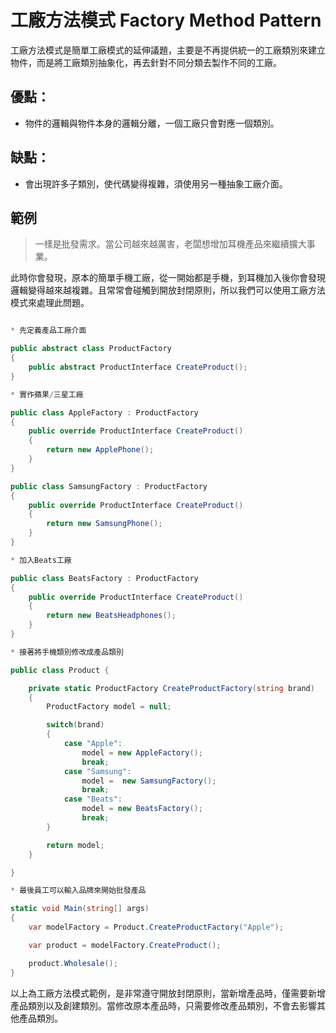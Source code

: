 # 工廠方法模式 Factory Method Pattern

工廠方法模式是簡單工廠模式的延伸議題，主要是不再提供統一的工廠類別來建立物件，而是將工廠類別抽象化，再去針對不同分類去製作不同的工廠。

## 優點：

* 物件的邏輯與物件本身的邏輯分離，一個工廠只會對應一個類別。

## 缺點：

* 會出現許多子類別，使代碼變得複雜，須使用另一種抽象工廠介面。

## 範例

> 一樣是批發需求。當公司越來越厲害，老闆想增加耳機產品來繼續擴大事業。

此時你會發現，原本的簡單手機工廠，從一開始都是手機，到耳機加入後你會發現邏輯變得越來越複雜。且常常會碰觸到開放封閉原則，所以我們可以使用工廠方法模式來處理此問題。

```C#

* 先定義產品工廠介面

public abstract class ProductFactory
{
    public abstract ProductInterface CreateProduct();
}

* 實作蘋果/三星工廠

public class AppleFactory : ProductFactory
{
    public override ProductInterface CreateProduct()
    {
        return new ApplePhone();
    }
}

public class SamsungFactory : ProductFactory
{
    public override ProductInterface CreateProduct()
    {
        return new SamsungPhone();
    }
}

* 加入Beats工廠

public class BeatsFactory : ProductFactory
{
    public override ProductInterface CreateProduct()
    {
        return new BeatsHeadphones();
    }
}

* 接著將手機類別修改成產品類別

public class Product {

    private static ProductFactory CreateProductFactory(string brand)
    {
        ProductFactory model = null;

        switch(brand)
        {
            case "Apple":
                model = new AppleFactory();
                break;
            case "Samsung":
                model =  new SamsungFactory();
                break;
            case "Beats":
                model = new BeatsFactory();
                break;
        }

        return model;
    }

}

* 最後員工可以輸入品牌來開始批發產品

static void Main(string[] args)
{
    var modelFactory = Product.CreateProductFactory("Apple");

    var product = modelFactory.CreateProduct();

    product.Wholesale();
}

```

以上為工廠方法模式範例，是非常遵守開放封閉原則，當新增產品時，僅需要新增產品類別以及創建類別。當修改原本產品時，只需要修改產品類別，不會去影響其他產品類別。
